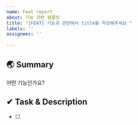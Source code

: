 ```yaml
---
name: Feat report
about: 기능 관련 템플릿
title: "[FEAT] 기능과 관련해서 title을 작성해주세요 "
labels: ''
assignees: ''

---
```


## 🌏 Summary
어떤 기능인가요?

## ✔ Task & Description
- [ ]
